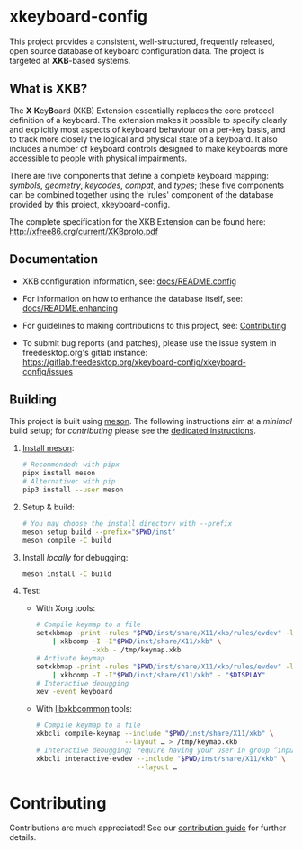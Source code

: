 # xkeyboard-config

This project provides a consistent, well-structured, frequently
released, open source database of keyboard configuration data.
The project is targeted at **XKB**-based systems.

## What is XKB?

The **X** **K**ey**B**oard (XKB) Extension essentially replaces the core
protocol definition of a keyboard. The extension makes it possible to
specify clearly and explicitly most aspects of keyboard behaviour on a
per-key basis, and to track more closely the logical and physical state
of a keyboard. It also includes a number of keyboard controls designed
to make keyboards more accessible to people with physical impairments.

There are five components that define a complete keyboard mapping:
*symbols*, *geometry*, *keycodes*, *compat*, and *types*; these five
components can be combined together using the 'rules' component of the
database provided by this project, xkeyboard-config.

The complete specification for the XKB Extension can be found here:
http://xfree86.org/current/XKBproto.pdf

## Documentation

- XKB configuration information, see:
  [docs/README.config](docs/README.config)

- For information on how to enhance the database itself, see:
  [docs/README.enhancing](docs/README.enhancing)

- For guidelines to making contributions to this project, see:
  [Contributing](CONTRIBUTING.md)

- To submit bug reports (and patches), please use the issue system in
  freedesktop.org's gitlab instance:
  https://gitlab.freedesktop.org/xkeyboard-config/xkeyboard-config/issues

## Building

This project is built using [meson]. The following instructions aim at a *minimal*
build setup; for *contributing* please see the [dedicated instructions](CONTRIBUTING.md).

<!-- [NOTE] Keep the following instructions sync with CONTRIBUTING.md -->

  1. [Install meson]:

     ```bash
     # Recommended: with pipx
     pipx install meson
     # Alternative: with pip
     pip3 install --user meson
     ```

  2. Setup & build:

     ```bash
     # You may choose the install directory with --prefix
     meson setup build --prefix="$PWD/inst"
     meson compile -C build
     ```

  3. Install *locally* for debugging:

     ```bash
     meson install -C build
     ```

  4. Test:

     - With Xorg tools:

       ```bash
       # Compile keymap to a file
       setxkbmap -print -rules "$PWD/inst/share/X11/xkb/rules/evdev" -layout … \
           | xkbcomp -I -I"$PWD/inst/share/X11/xkb" \
                     -xkb - /tmp/keymap.xkb
       # Activate keymap
       setxkbmap -print -rules "$PWD/inst/share/X11/xkb/rules/evdev" -layout … \
           | xkbcomp -I -I"$PWD/inst/share/X11/xkb" - "$DISPLAY"
       # Interactive debugging
       xev -event keyboard
       ```

     - With [libxkbcommon] tools:

       ```bash
       # Compile keymap to a file
       xkbcli compile-keymap --include "$PWD/inst/share/X11/xkb" \
                             --layout … > /tmp/keymap.xkb
       # Interactive debugging; require having your user in group “input”
       xkbcli interactive-evdev --include "$PWD/inst/share/X11/xkb" \
                                --layout …
       ```

[meson]: https://mesonbuild.com
[Install meson]: https://mesonbuild.com/Getting-meson.html
[libxkbcommon]: https://github.com/xkbcommon/libxkbcommon

# Contributing

Contributions are much appreciated! See our [contribution guide](CONTRIBUTING.md)
for further details.

